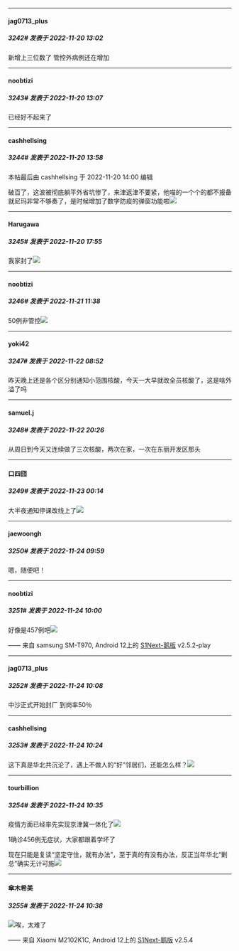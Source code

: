 

*****

####  jag0713_plus  
##### 3242#       发表于 2022-11-20 13:02

新增上三位数了 管控外病例还在增加

*****

####  noobtizi  
##### 3243#       发表于 2022-11-20 13:07

已经好不起来了



*****

####  cashhellsing  
##### 3244#       发表于 2022-11-20 13:58

 本帖最后由 cashhellsing 于 2022-11-20 14:00 编辑 

破百了，这波被彻底躺平外省坑惨了，来津返津不要紧，他喵的一个个的都不报备就尼玛非常不够奏了，是时候增加了数字防疫的弹窗功能啦<img src="https://static.saraba1st.com/image/smiley/face2017/134.png" referrerpolicy="no-referrer">



*****

####  Harugawa  
##### 3245#       发表于 2022-11-20 17:55

我家封了<img src="https://static.saraba1st.com/image/smiley/face2017/125.png" referrerpolicy="no-referrer">



*****

####  noobtizi  
##### 3246#       发表于 2022-11-21 11:38

50例非管控<img src="https://static.saraba1st.com/image/smiley/face2017/001.png" referrerpolicy="no-referrer">



*****

####  yoki42  
##### 3247#       发表于 2022-11-22 08:52

昨天晚上还是各个区分别通知小范围核酸，今天一大早就改全员核酸了，这是啥外溢了吗



*****

####  samuel.j  
##### 3248#       发表于 2022-11-22 20:26

从周日到今天又连续做了三次核酸，两次在家，一次在东丽开发区那头



*****

####  口四囧  
##### 3249#       发表于 2022-11-23 00:14

大半夜通知停课改线上了<img src="https://static.saraba1st.com/image/smiley/face2017/125.png" referrerpolicy="no-referrer">



*****

####  jaewoongh  
##### 3250#       发表于 2022-11-24 09:59

嗯，随便吧！

*****

####  noobtizi  
##### 3251#       发表于 2022-11-24 10:00

好像是457例吧<img src="https://static.saraba1st.com/image/smiley/face2017/001.png" referrerpolicy="no-referrer">

—— 来自 samsung SM-T970, Android 12上的 [S1Next-鹅版](https://github.com/ykrank/S1-Next/releases) v2.5.2-play



*****

####  jag0713_plus  
##### 3252#       发表于 2022-11-24 10:08

中沙正式开始封厂 到岗率50％



*****

####  cashhellsing  
##### 3253#       发表于 2022-11-24 10:24

这下真是华北共沉沦了，遇上不做人的“好”邻居们，还能怎么样？<img src="https://static.saraba1st.com/image/smiley/face2017/134.png" referrerpolicy="no-referrer">



*****

####  tourbillion  
##### 3254#       发表于 2022-11-24 10:35

疫情方面已经率先实现京津冀一体化了<img src="https://static.saraba1st.com/image/smiley/face2017/067.png" referrerpolicy="no-referrer">

1确诊456例无症状，大家都跟着学坏了

现在只能是复读“坚定守住，就有办法”，至于真的有没有办法，反正当年华北“剿总”确实无计可施<img src="https://static.saraba1st.com/image/smiley/face2017/048.png" referrerpolicy="no-referrer">

*****

####  傘木希美  
##### 3255#       发表于 2022-11-24 10:38

<img src="https://static.saraba1st.com/image/smiley/face2017/001.png" referrerpolicy="no-referrer">唉，太难了

—— 来自 Xiaomi M2102K1C, Android 12上的 [S1Next-鹅版](https://github.com/ykrank/S1-Next/releases) v2.5.4

